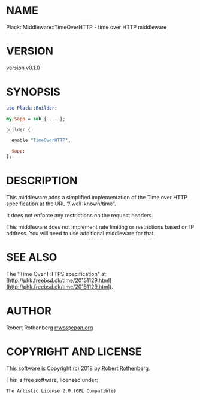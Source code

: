 # NAME

Plack::Middleware::TimeOverHTTP - time over HTTP middleware

# VERSION

version v0.1.0

# SYNOPSIS

```perl
use Plack::Builder;

my $app = sub { ... };

builder {

  enable "TimeOverHTTP";

  $app;
};
```

# DESCRIPTION

This middleware adds a simplified implementation of the Time
over HTTP specification at the URL “/.well-known/time”.

It does not enforce any restrictions on the request headers.

This middleware does not implement rate limiting or restrictions based
on IP address. You will need to use additional middleware for that.

# SEE ALSO

The "Time Over HTTPS specification" at
[http://phk.freebsd.dk/time/20151129.html](http://phk.freebsd.dk/time/20151129.html).

# AUTHOR

Robert Rothenberg <rrwo@cpan.org>

# COPYRIGHT AND LICENSE

This software is Copyright (c) 2018 by Robert Rothenberg.

This is free software, licensed under:

```
The Artistic License 2.0 (GPL Compatible)
```
